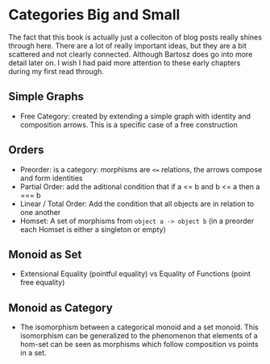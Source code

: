 # Categories Big and Small

The fact that this book is actually just a colleciton of blog posts really shines through here. There are a lot of really important ideas, but they are a bit scattered and not clearly connected. Although Bartosz does go into more detail later on. I wish I had paid more attention to these early chapters during my first read through.

## Simple Graphs

- Free Category: created by extending a simple graph with identity and composition arrows. This is a specific case of a free construction

## Orders

- Preorder: is a category: morphisms are `<=` relations, the arrows compose and form identities
- Partial Order: add the aditional condition that if a <= b and b <= a then a === b
- Linear / Total Order: Add the condition that all objects are in relation to one another
- Homset: A set of morphisms from `object a -> object b` (in a preorder each Homset is either a singleton or empty)

## Monoid as Set

- Extensional Equality (pointful equality) vs Equality of Functions (point free equality)

## Monoid as Category

- The isomorphism between a categorical monoid and a set monoid. This isomorphism can be generalized to the phenomenon that elements of a hom-set can be seen as morphisms which follow composition vs points in a set.
